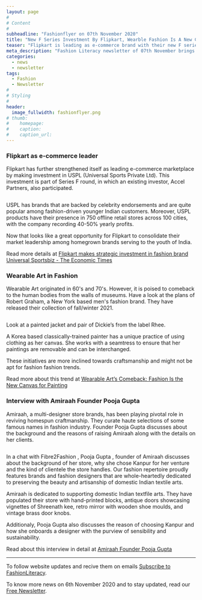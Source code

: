 ```yaml
---
layout: page
#
# Content
#
subheadline: "Fashionflyer on 07th November 2020"
title: "New F Series Investment By Flipkart, Wearble Fashion Is A New Canvas and Interview With Amiraah's Founder Pooja Gupta"
teaser: "Flipkart is leading as e-commerce brand with their new F series investment in USPL. Wearable Art is in Fashion and what Pooja Gupta has to share about their Kanpur based brand; Amiraah"
meta_description: "Fashion Literacy newsletter of 07th November brings summary of new Fipkart investment in USPL, wearable art in Fashion, and interivew of Amiraah's founder Pooja Gupta."
categories:
  - news
  - newsletter
tags:
  - Fashion
  - Newsletter
#
# Styling
#
header:
  image_fullwidth: fashionflyer.png
# thumb:
#    homepage:
#    caption:
#    caption_url:
---
```

### Flipkart as e-commerce leader

Flipkart has further strengthened itself as leading e-commerce marketplace by
making investment in USPL (Universal Sports Private Ltd). This investment is
part of Series F round, in which an existing investor, Accel Partners, also
participated.

<p><img src="{{site.url}}/images/resized/480/newsletter_07_nov_post1.jpg" alt="" srcset="            {{site.url}}/images/resized/320/newsletter_07_nov_post1.jpg 320w,            {{site.url}}/images/resized/480/newsletter_07_nov_post1.jpg 480w,            {{site.url}}/images/resized/600/newsletter_07_nov_post1.jpg 600w,    " /></p>

USPL has brands that are backed by celebrity endorsements and are quite popular
among fashion-driven younger Indian customers.  Moreover, USPL products have
their presence in 750 offline retail stores across 100 cities, with the company
recording 40-50% yearly profits.

Now that looks like a great opportunity for Flipkart to consolidate their
market leadership among homegrown brands serving to the youth of India.



Read more details at [Flipkart makes strategic investment in fashion brand Universal Sportsbiz - The Economic Times](https://economictimes.indiatimes.com/tech/technology/flipkart-makes-strategic-investment-in-fashion-brand-universal-sportsbiz/articleshow/79059988.cms)

### Wearable Art in Fashion

Wearable Art originated in 60's and 70's. However, it is poised to comeback to the human bodies from the walls of museums.
Have a look at the plans of Robert Graham, a New York based men's fashion brand. They have released their collection 
of fall/winter 2021.


<p><img src="{{site.url}}/images/resized/480/newsletter_07_nov_post3.jpg" alt="" srcset="            {{site.url}}/images/resized/320/newsletter_07_nov_post3.jpg 320w,    " /></p>

Look at a painted jacket and pair of Dickie’s from the label Rhee.


A Korea based classically-trained painter has a unique practice of using clothing as her canvas.
She works with a seamtress to ensure that her paintings are removable and can be interchanged.

These initiatives are more inclined towards craftsmanship and might not be apt for fashion fashion trends.

Read more about this trend at [Wearable Art’s Comeback: Fashion Is the New Canvas for Painting](https://observer.com/2020/11/wearable-art-original-painting-fashion/)

### Interview with Amiraah Founder Pooja Gupta

Amiraah, a multi-designer store brands, has been playing pivotal role in
reviving homespun craftmanship. They curate haute selections of some famous
names in fashion industry. Founder Pooja Gupta discusses about the background
and the reasons of raising Amiraah along with the details on her clients.

<p><img src="{{site.url}}/images/resized/480/newsletter_07_nov_post2.jpg" alt="" srcset="            {{site.url}}/images/resized/320/newsletter_07_nov_post2.jpg 320w,            {{site.url}}/images/resized/480/newsletter_07_nov_post2.jpg 480w,            {{site.url}}/images/resized/600/newsletter_07_nov_post2.jpg 600w,    " /></p>

In a chat with Fibre2Fashion , Pooja Gupta ,
founder of Amiraah discusses about the background of her store, why she chose
Kanpur for her venture and the kind of clientele the store handles.  Our
fashion repertoire proudly features brands and fashion designers that are
whole-heartedly dedicated to preserving the beauty and artisanship of domestic
Indian textile arts.  

Amiraah is dedicated to supporting domestic Indian textfile arts. They have populated their store 
with hand-printed blocks, antique doors showcasing vignettes of Shreenath kee, retro mirror with wooden shoe moulds, 
and vintage brass door knobs.

Additionaly, Pooja Gupta also discusses the reason of choosing Kanpur and how she onboards a designer with the 
purview of sensibility and sustainability.


Read about this interview in detail at [Amiraah Founder Pooja Gupta](https://www.fibre2fashion.com/interviews/face2face/amiraah/pooja-gupta/12618-1/)

<hr>

To follow website updates and recive them on emails [Subscribe to
FashionLiteracy](https://feedburner.google.com/fb/a/mailverify?uri=Fashionliteracy&amp;loc=en_US).

To know more news on 6th November 2020 and to stay updated, read our [Free
Newsletter](http://newsletter.fashionliteracy.com/?edition_id=af4ead10-2055-11eb-88b8-0cc47a0d1609).
